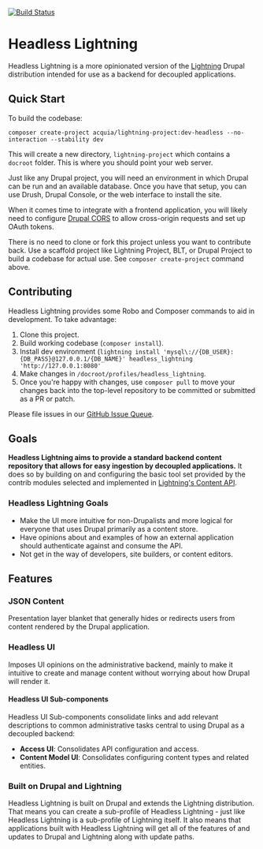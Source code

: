 [![Build Status](https://travis-ci.org/acquia/headless-lightning.svg?branch=master)](https://travis-ci.org/acquia/headless-lightning)

# Headless Lightning
Headless Lightning is a more opinionated version of the [Lightning](https://github.com/acquia/lightning)
Drupal distribution intended for use as a backend for decoupled applications.

## Quick Start
To build the codebase:

    composer create-project acquia/lightning-project:dev-headless --no-interaction --stability dev

This will create a new directory, `lightning-project` which contains a `docroot`
folder. This is where you should point your web server.

Just like any Drupal project, you will need an environment in which Drupal can
be run and an available database. Once you have that setup, you can use Drush,
Drupal Console, or the web interface to install the site.

When it comes time to integrate with a frontend application, you will likely need to configure [Drupal CORS](https://www.drupal.org/node/2715637) to allow cross-origin requests and set up OAuth tokens.

There is no need to clone or fork this project unless you want to contribute
back. Use a scaffold project like Lightning Project, BLT, or Drupal Project to
build a codebase for actual use. See `composer create-project` command above.

## Contributing
Headless Lightning provides some Robo and Composer commands to aid in
development. To take advantage:

1. Clone this project.
2. Build working codebase (`composer install`).
3. Install dev environment (`lightning install 'mysql\://{DB_USER}:{DB_PASS}@127.0.0.1/{DB_NAME}' headless_lightning 'http://127.0.0.1:8080'` 
4. Make changes in `/docroot/profiles/headless_lightning`.
5. Once you're happy with changes, use `composer pull` to move your changes back
   into the top-level repository to be committed or submitted as a PR or patch.
   
Please file issues in our [GitHub Issue Queue](https://github.com/acquia/headless-lightning/issues).

## Goals
**Headless Lightning aims to provide a standard backend content repository that
allows for easy ingestion by decoupled applications.** It does so by building on
and configuring the basic tool set provided by the contrib modules selected and
implemented in [Lightning's Content API](https://github.com/acquia/lightning/tree/8.x-2.x/modules/lightning_features/lightning_api).

### Headless Lightning Goals
* Make the UI more intuitive for non-Drupalists and more logical for everyone
  that uses Drupal primarily as a content store.
* Have opinions about and examples of how an external application should
  authenticate against and consume the API.
* Not get in the way of developers, site builders, or content editors. 

## Features
### JSON Content
Presentation layer blanket that generally hides or redirects users from content
rendered by the Drupal application.

### Headless UI
Imposes UI opinions on the administrative backend, mainly to make it intuitive
to create and manage content without worrying about how Drupal will render it.

#### Headless UI Sub-components
Headless UI Sub-components consolidate links and add relevant descriptions to
common administrative tasks central to using Drupal as a decoupled backend:

* **Access UI**: Consolidates API configuration and access.
* **Content Model UI**: Consolidates configuring content types and related
  entities.

### Built on Drupal and Lightning
Headless Lightning is built on Drupal and extends the Lightning distribution.
That means you can create a sub-profile of Headless Lightning - just like
Headless Lightning is a sub-profile of Lightning itself. It also means that
applications built with Headless Lightning will get all of the features of and
updates to Drupal and Lightning along with update paths.
